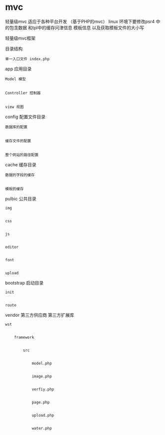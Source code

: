 # mvc
轻量级mvc
适应于各种平台开发 （基于PHP的mvc）
linux 环境下要修改psr4 中的包含数据  和tpl中的缓存问津信息  模板信息 以及获取模板文件的大小写


轻量级mvc框架


目录结构


	单一入口文件 index.php


app  应用目录


	Model 模型


	Controller 控制器


	view 视图


config 配置文件目录


	数据库的配置


	缓存文件的配置


	整个网站的路径配置




cache 缓存目录


	数据的字段的缓存


	模板的缓存


pulbic 公共目录


	img


	css


	js


	editor


	font


	upload


bootstrap 启动目录


	init


	route


vendor 第三方供应商  第三方扩展库


	wst


		framework


			src


 				model.php


				image.php


				verfiy.php


				page.php


				upload.php


				water.php

